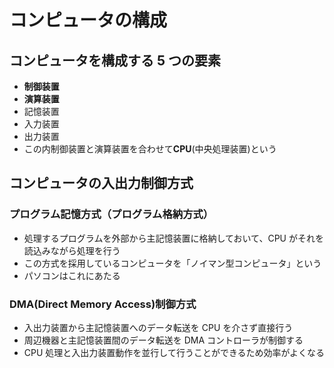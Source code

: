 # コンピュータの構成

## コンピュータを構成する 5 つの要素

- **制御装置**
- **演算装置**
- 記憶装置
- 入力装置
- 出力装置
- この内制御装置と演算装置を合わせて**CPU**(中央処理装置)という

## コンピュータの入出力制御方式

### プログラム記憶方式（プログラム格納方式）

- 処理するプログラムを外部から主記憶装置に格納しておいて、CPU がそれを読込みながら処理を行う
- この方式を採用しているコンピュータを「ノイマン型コンピュータ」という
- パソコンはこれにあたる

### DMA(Direct Memory Access)制御方式

- 入出力装置から主記憶装置へのデータ転送を CPU を介さず直接行う
- 周辺機器と主記憶装置間のデータ転送を DMA コントローラが制御する
- CPU 処理と入出力装置動作を並行して行うことができるため効率がよくなる
